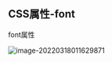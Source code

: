 ## CSS属性-font

font属性

![image-20220318011629871](/Users/guo/Notes/HTML/HTML5+CSS3/images/font_01.png)

